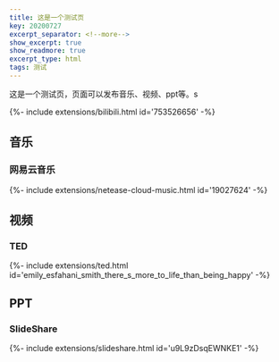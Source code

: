 ```yaml
---
title: 这是一个测试页
key: 20200727
excerpt_separator: <!--more-->
show_excerpt: true
show_readmore: true
excerpt_type: html
tags: 测试
---
```


这是一个测试页，页面可以发布音乐、视频、ppt等。s 

<div>{%- include extensions/bilibili.html id='753526656' -%}</div>

<!--more-->

## 音乐
  
### 网易云音乐

<div>{%- include extensions/netease-cloud-music.html id='19027624' -%}</div>

## 视频

### TED

<div>{%- include extensions/ted.html id='emily_esfahani_smith_there_s_more_to_life_than_being_happy' -%}</div>
  
## PPT

### SlideShare

<div>{%- include extensions/slideshare.html id='u9L9zDsqEWNKE1' -%}</div>
